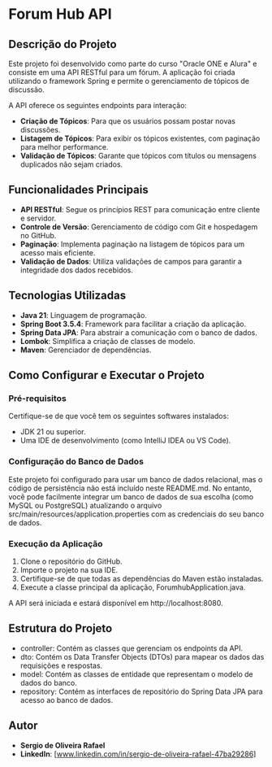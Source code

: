 # **Forum Hub API**

## **Descrição do Projeto**

Este projeto foi desenvolvido como parte do curso "Oracle ONE e Alura" e consiste em uma API RESTful para um fórum. A aplicação foi criada utilizando o framework Spring e permite o gerenciamento de tópicos de discussão.

A API oferece os seguintes endpoints para interação:

* **Criação de Tópicos**: Para que os usuários possam postar novas discussões.  
* **Listagem de Tópicos**: Para exibir os tópicos existentes, com paginação para melhor performance.  
* **Validação de Tópicos**: Garante que tópicos com títulos ou mensagens duplicados não sejam criados.

## **Funcionalidades Principais**

* **API RESTful**: Segue os princípios REST para comunicação entre cliente e servidor.  
* **Controle de Versão**: Gerenciamento de código com Git e hospedagem no GitHub.  
* **Paginação**: Implementa paginação na listagem de tópicos para um acesso mais eficiente.  
* **Validação de Dados**: Utiliza validações de campos para garantir a integridade dos dados recebidos.

## **Tecnologias Utilizadas**

* **Java 21**: Linguagem de programação.  
* **Spring Boot 3.5.4**: Framework para facilitar a criação da aplicação.  
* **Spring Data JPA**: Para abstrair a comunicação com o banco de dados.  
* **Lombok**: Simplifica a criação de classes de modelo.  
* **Maven**: Gerenciador de dependências.

## **Como Configurar e Executar o Projeto**

### **Pré-requisitos**

Certifique-se de que você tem os seguintes softwares instalados:

* JDK 21 ou superior.  
* Uma IDE de desenvolvimento (como IntelliJ IDEA ou VS Code).

### **Configuração do Banco de Dados**

Este projeto foi configurado para usar um banco de dados relacional, mas o código de persistência não está incluído neste README.md. No entanto, você pode facilmente integrar um banco de dados de sua escolha (como MySQL ou PostgreSQL) atualizando o arquivo src/main/resources/application.properties com as credenciais do seu banco de dados.

### **Execução da Aplicação**

1. Clone o repositório do GitHub.  
2. Importe o projeto na sua IDE.  
3. Certifique-se de que todas as dependências do Maven estão instaladas.  
4. Execute a classe principal da aplicação, ForumhubApplication.java.

A API será iniciada e estará disponível em http://localhost:8080.

## **Estrutura do Projeto**

* controller: Contém as classes que gerenciam os endpoints da API.  
* dto: Contém os Data Transfer Objects (DTOs) para mapear os dados das requisições e respostas.  
* model: Contém as classes de entidade que representam o modelo de dados do banco.  
* repository: Contém as interfaces de repositório do Spring Data JPA para acesso ao banco de dados.

## **Autor**

* **Sergio de Oliveira Rafael**  
* **LinkedIn**: [www.linkedin.com/in/sergio-de-oliveira-rafael-47ba29286]
  
